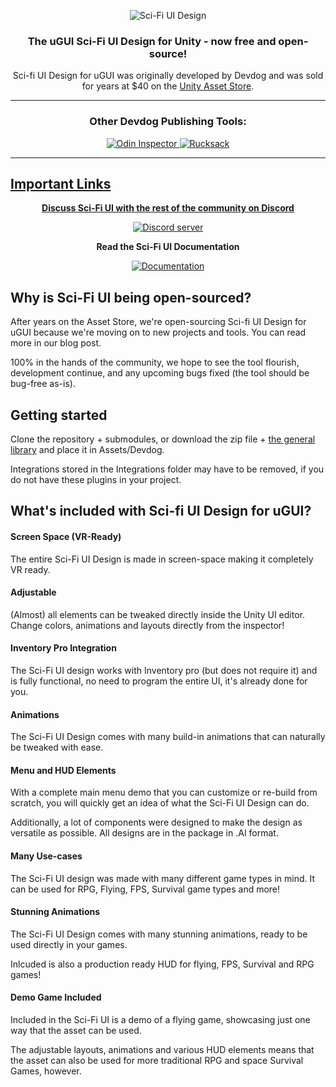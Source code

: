 <p align="center">
    <img src="https://i.imgur.com/TGN8Clp.png" alt="Sci-Fi UI Design">
</p>
<h3 align="center" style="text-align:center;">
	The uGUI Sci-Fi UI Design for Unity - now free and open-source!
</h3>
<p align="center">
	Sci-fi UI Design for uGUI was originally developed by Devdog and was sold for years at $40 on the <a href="https://assetstore.unity.com/publishers/3727">Unity Asset Store</a>.
</p>

<hr>

<h3 align="center" style="text-align:center;">
	Other Devdog Publishing Tools:
</h3>
<p align="center">	
	<a href="https://odininspector.com" target="_blank">
		<img src="https://i.imgur.com/mIPtgxG.png" alt="Odin Inspector">
	</a>
	<a href="https://assetstore.unity.com/packages/templates/systems/rucksack-ultimate-inventory-system-114921" target="_blank">
		<img src="https://i.imgur.com/IxKDtuv.png" alt="Rucksack">
</p>
<hr>

## Important Links
<p align="center">
	<b>Discuss Sci-Fi UI with the rest of the community on Discord</b></p>
<p align="center">
	<a href="https://discord.gg/AgDmStu">
		<img src="https://discordapp.com/api/guilds/355444042009673728/embed.png" alt="Discord server"></a></p>

<p align="center">
	<b>Read the Sci-Fi UI Documentation</b></p>
<p align="center">
	<a href="https://sci-fi-ui-design-docs.readthedocs.io/en/latest/">
		<img src="https://i.imgur.com/0uTxaXy.png" alt="Documentation"></a></p>

## Why is Sci-Fi UI being open-sourced?

After years on the Asset Store, we're open-sourcing Sci-fi UI Design for uGUI because we're moving on to new projects and tools. You can read more in our blog post.

100% in the hands of the community, we hope to see the tool flourish, development continue, and any upcoming bugs fixed (the tool should be bug-free as-is).

## Getting started

Clone the repository + submodules, or download the zip file + [the general library](https://github.com/devdogio/general) and place it in Assets/Devdog.

Integrations stored in the Integrations folder may have to be removed, if you do not have these plugins in your project.

## What's included with Sci-fi UI Design for uGUI?

#### Screen Space (VR-Ready)
The entire Sci-Fi UI Design is made in screen-space making it completely VR ready.

#### Adjustable
(Almost) all elements can be tweaked directly inside the Unity UI editor. Change colors, animations and layouts directly from the inspector!

#### Inventory Pro Integration
The Sci-Fi UI design works with Inventory pro (but does not require it) and is fully functional, no need to program the entire UI, it's already done for you. 

#### Animations
The Sci-Fi UI Design comes with many build-in animations that can naturally be tweaked with ease.

#### Menu and HUD Elements
With a complete main menu demo that you can customize or re-build from scratch, you will quickly get an idea of what the Sci-Fi UI Design can do. 

Additionally, a lot of components were designed to make the design as versatile as possible. All designs are in the package in .AI format.

#### Many Use-cases
The Sci-Fi UI design was made with many different game types in mind. It can be used for RPG, Flying, FPS, Survival game types and more!

#### Stunning Animations
The Sci-Fi UI Design comes with many stunning animations, ready to be used directly in your games.

Inlcuded is also a production ready HUD for flying, FPS, Survival and RPG games!

#### Demo Game Included
Included in the Sci-Fi UI is a demo of a flying game, showcasing just one way that the asset can be used.

The adjustable layouts, animations and various HUD elements means that the asset can also be used for more traditional RPG and space Survival Games, however.
